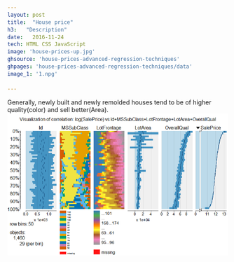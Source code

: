 ```yaml
---
layout: post
title:  "House price"
h3:   "Description"
date:   2016-11-24
tech: HTML CSS JavaScript
image: 'house-prices-up.jpg'
ghsource: 'house-prices-advanced-regression-techniques'
ghpages: 'house-prices-advanced-regression-techniques/data'
image_1: '1.npg'

---
```

Generally, newly built and newly remolded houses tend to be of higher quality(color) and sell better(Area).
<img src="\images\1.png">

